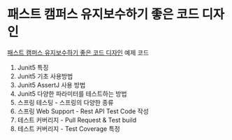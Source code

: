 # 패스트 캠퍼스 유지보수하기 좋은 코드 디자인

[패스트 캠퍼스 유지보수하기 좋은 코드 디자인](https://fastcampus.co.kr/dev_online_spring) 예제 코드

1. Junit5 특징
2. Junit5 기초 사용방법
3. Junit5 AssertJ 사용 방법
4. Junit5 다양한 파라미터를 테스트하는 방법
5. 스프링 테스팅 - 스프링의 다양한 종류
6. 스프링 Web Support - Rest API Test Code 작성
7. 테스트 커버리지 - Pull Request & Test build
8. 테스트 커버리지 - Test Coverage 특정